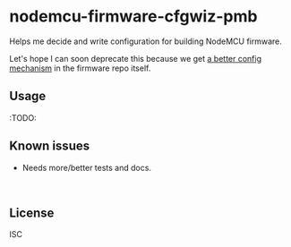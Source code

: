 ﻿
<!--#echo json="package.json" key="name" underline="=" -->
nodemcu-firmware-cfgwiz-pmb
===========================
<!--/#echo -->

<!--#echo json="package.json" key="description" -->
Helps me decide and write configuration for building NodeMCU firmware.
<!--/#echo -->

Let's hope I can soon deprecate this because we get [a better config mechanism](https://github.com/nodemcu/nodemcu-firmware/issues/2990) in the firmware repo itself.


Usage
-----

:TODO:


<!--#toc stop="scan" -->



Known issues
------------

* Needs more/better tests and docs.




&nbsp;


License
-------
<!--#echo json="package.json" key=".license" -->
ISC
<!--/#echo -->
